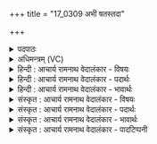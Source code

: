 +++
title = "17_0309 अभी षतस्तदा"

+++
<details><summary>पदपाठः</summary>

अ꣣भि꣢। स꣣तः꣢। तत्। आ। भ꣣र। इ꣡न्द्र꣢꣯। ज्या꣡यः꣢꣯। क꣡नी꣢꣯यसः। पु꣣रूव꣡सुः꣢। पु꣣रु। व꣡सुः꣢꣯। हि। म꣣घवन्। बभू꣡वि꣢थ। भ꣡रे꣢꣯भरे। भ꣡रे꣢꣯। भ꣣रे। च। ह꣡व्यः꣢꣯। ३०९।
</details>

<details><summary>अधिमन्त्रम् (VC)</summary>

- इन्द्रः
- वसिष्ठो मैत्रावरुणिः
- बृहती
- मध्यमः
- ऐन्द्रं काण्डम्
</details>

<details><summary>हिन्दी : आचार्य रामनाथ वेदालंकार - विषयः</summary>

अगले मन्त्र में इन्द्र नाम द्वारा परमेश्वर, गुरु, राजा आदि से ऐश्वर्य की याचना की गयी है।
</details>

<details><summary>हिन्दी : आचार्य रामनाथ वेदालंकार - पदार्थः</summary>

पदार्थान्वयभाषाः -  प्रथम—उपास्य-उपासक के पक्ष में। हे (इन्द्र) परमेश्वर ! (कनीयसः सतः) आपकी अपेक्षा अल्प शक्ति और अल्प धन आदिवाले मुझे (तत्) वह आपके पास विद्यमान (ज्यायः) अत्यधिक प्रशस्त तथा अधिक महान् आध्यात्मिक एवं भौतिक धन और बल (अभि आ भर) प्राप्त कराओ। हे (मघवन्) प्रशस्त ऐश्वर्यवाले परमात्मन् ! आप (पुरूवसुः) बहुत धनी (बभूविथ) हो, (भरे-भरे च) और प्रत्येक अन्तर्द्वन्द्व में, प्रत्येक देवासुर-संग्राम में, प्रत्येक संकट में विजयप्रदानार्थ (हव्यः) पुकारे जाने योग्य हो ॥ द्वितीय—गुरु-शिष्य के पक्ष में। हे (इन्द्र) दोषविदारक तथा उपदेशप्रदायक आचार्यवर ! (कनीयसः सतः) आयु और विद्या में आपसे अत्यल्प मुझ अपने शिष्य को आप (तत्) उस अपने पास विद्यमान (ज्यायः) प्रशंसनीय तथा विशाल विद्या और व्रतपालन के भण्डार को (अभि आ भर) प्रदान करो, (हि) क्योंकि (मघवन्) हे ज्ञान-धन के धनी ! आप (पुरूवसुः) अनेक विद्याओं में विशारद (बभूविथ) हो, (भरे-भरे च) और शिष्यों का प्रत्येक भार उठाने के निमित्त (हव्यः) ग्रहण करने योग्य हो ॥ तृतीय—राजा-प्रजा के पक्ष में। हे (इन्द्र) शत्रुविदारक सुखादिप्रदायक राजन् ! (कनीयसः सतः) धन, शूरवीरता आदि में आपकी अपेक्षा बहुत कम मुझ प्रजाजन को (तत्) वह स्पृहणीय, प्रसिद्ध (ज्यायः) प्रशस्यतर तथा विशालतर, धन-धान्य, शस्त्रास्त्र, कला-कौशल, सुराज्य आदि ऐश्वर्य (अभि आ भर) प्रदान कीजिए। हे (मघवन्) ऐश्वर्यशालिन् ! आप (पुरूवसुः) बहुत-सी प्रजाओं को बसानेवाले (बभूविथ) हो, (भरे-भरे च) और राष्ट्र के अन्दर तथा बाहर जो शत्रु हैं, उनके साथ होनेवाले प्रत्येक संग्राम में (हव्यः) पुकारे जाने योग्य हो ॥७॥ नन्हे पात्र में बड़ी वस्तु नहीं समा सकती, अतः ‘ज्यायः कनीयसः’ में वैषम्य प्रतीत होने के कारण विषमालङ्कार व्यङ्ग्य है ॥७॥
</details>

<details><summary>हिन्दी : आचार्य रामनाथ वेदालंकार - भावार्थः</summary>

भावार्थभाषाः -  परमात्मा के पास अत्यन्त प्रशस्त और अत्यन्त विशाल भौतिक तथा आध्यात्मिक धन, गुरु के पास प्रचुर विद्याधन तथा सच्चारित्र्य का धन और राजा के पास प्रभूत, चाँदी, सोने, धान्य, शस्त्रास्त्र, कलाकौशल, चिकित्सा-साधन आदि का धन है। वे अपने-अपने धन से हमें धनी करें ॥७॥
</details>

<details><summary>संस्कृत : आचार्य रामनाथ वेदालंकार - विषयः</summary>

अथेन्द्रनाम्ना परमेश्वर-गुरु-नृपादीनैश्वर्यं याचते।
</details>

<details><summary>संस्कृत : आचार्य रामनाथ वेदालंकार - पदार्थः</summary>

पदार्थान्वयभाषाः -  प्रथमः—उपास्योपासकपरः। हे (इन्द्र) परमेश्वर ! (कनीयसः सतः) त्वदपेक्षयाऽल्पशक्तेरल्पधनादिकस्य च सतो मम (तत्) भवदधिकारे विद्यमानम् (ज्यायः२) प्रशस्यतरं विपुलतरं च आध्यात्मिकं भौतिकं च धनं बलं वा। प्रशस्यशब्दाद् वृद्धशब्दाच्च ईयसुनि क्रमेण ‘ज्य च’, ‘वृद्धस्य च’ अ० ५।३।६१, ६२ इति ज्यादेशे रूपम्। (अभि आ भर) मदभिमुखम् आहर, (हि) यस्मात् हे (मघवन्) प्रशस्तैश्वर्यशालिन् ! त्वम् (पुरूवसुः) बहुधनः (बभूविथ) विद्यसे, (भरे भरे च) अन्तर्द्वन्द्वे-अन्तर्द्वन्द्वे, संग्रामे-संग्रामे, संकटे-संकटे च, बलप्रदानार्थम्। ‘भर इति संग्रामनाम। भरतेर्वा हरतेर्वा’। निरु० ४।२४। (हव्यः) आह्वातव्यः बभूविथ। ह्वेञ् धातोः ‘बहुलं छन्दसि’ अ० ६।१।३४ इति सम्प्रसारणे रूपम्। संहितायाम् ‘अभि’ इत्यत्र ‘निपातस्य च’ अ० ६।३।१३६ इति दीर्घः। ‘सतः’ इति सकारस्य ‘पूर्वपदात्’ अ० ८।३।१०६ इत्यनेन मूर्धन्यादेशः ॥ अथ द्वितीयः—आचार्यशिष्यपरः। हे (इन्द्र) दोषविदारक सद्गुणसदाचरणोपदेशप्रदायक आचार्यवर ! (कनीयसः सतः) आयुषि ज्ञानेन च अल्पीयसः सतो मम भवदीयशिष्यस्य (तत्) भवदन्तिके विद्यमानम् (ज्यायः) प्रशस्यतरं विपुलतरं च विद्याधनं व्रतपालनधनं च (अभि आ भर) मदभिमुखं प्रापय। (हि) यस्मात्, हे (मघवन्) सच्चरित्रधनाधिपते ! त्वम् (पुरूवसुः) पुरूणि बहूनि वसूनि विद्याधनानि यस्य तादृशः विविधविद्याविशारदः (बभूविथ) विद्यसे, (भरे भरे च) शिष्याणां प्रत्येकभारवहननिमित्ताय च (हव्यः) आदातुं योग्यः बभूविथ। हु दानादनयोः आदाने चेत्येके ॥ अथ तृतीयः—राजप्रजापरः। हे (इन्द्र) शत्रुविदारक सुखादिप्रदायक राजन् ! (कनीयसः सतः) धनशौर्यादौ त्वदपेक्षया अल्पीयसः सतो मम प्रजाजनस्य (तत्) स्पृहणीयं प्रसिद्धम् (ज्यायः) प्रशस्यतरं विपुलतरं च धनधान्य-शस्त्रास्त्र-कला-कौशल-सुराज्यादिकमैश्वर्यम् (अभि आ भर) मां प्रजाजनं प्रति प्रापय, (हि) यस्मात् हे (मघवन्) ऐश्वर्यशालिन् ! त्वम् (पुरूवसुः) बह्वीनां प्रजानां वासयिता (बभूविथ) विद्यसे, (भरे भरे च) राष्ट्राभ्यन्तरे बहिश्च ये शत्रवः सन्ति तैः सह संग्रामे-संग्रामे च (हव्यः) आह्वातव्यः बभूविथ ॥७॥ अत्र कनीयसि पात्रे ज्यायो वस्तु कथं समेयादिति वैषम्यप्रतीतेर्विषमालङ्कारो व्यङ्ग्यः ॥७॥
</details>

<details><summary>संस्कृत : आचार्य रामनाथ वेदालंकार - भावार्थः</summary>

भावार्थभाषाः -  परमात्मनः पार्श्वे प्रशस्तप्रशस्तं विपुलविपुलं भौतिकमाध्यात्मिकं च धनम्, गुरोः पार्श्वे प्रभूतं विद्याधनं सच्चारित्र्यधनं च, नृपस्य च पार्श्वे प्रभूतं रजतसुवर्णधान्यशस्त्रास्त्रकलाकौशलचिकित्सासाधनादिरूपं धनं विद्यते। ते स्वस्वधनैरस्मान् धनिकान् कुर्वन्तु ॥७॥३
</details>

<details><summary>संस्कृत : आचार्य रामनाथ वेदालंकार - पादटिप्पनी</summary>

टिप्पणी:   १. ऋ० ७।३२।२४, ‘मघवन् बभूविथ’ इत्यत्र ‘मघवन्त्सनादसि’ इति पाठः। २. ज्यायः प्रशस्यतरं धनम्। सम्बुद्ध्यन्तं वा हे ज्यायः इति। आमन्त्रितं पूर्वमविद्यमानवत् (अ० ८।१।७२) इति इन्द्रपदस्य पादादौ विद्यमानस्य विद्यमानत्वाभावात् ज्यायः इत्यस्य सर्वानुदात्तत्वाभावः, नकारस्य रुत्वं व्यत्ययात्—इति भ०। ३. ऋग्भाष्ये दयानन्दर्षिणा मन्त्रोऽयं परमेश्वरः कीदृशोऽस्तीति विषये व्याख्यातः।
</details>
